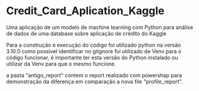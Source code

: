 # Credit_Card_Aplication_Kaggle
Uma aplicação de um modelo de machine learning com Python para análise de dados de uma database sobre aplicação de crédito do Kaggle

Para a construção e execução do código foi utilizado python na versão 3.10.0
como possivel identificar no gitgnore foi utilizado de Venv para o código funcionar, é importante ter esta versão do Python instalado ou utilizar da Venv para que o mesmo funcione.

a pasta "antigo_report" contem o report realizado com powershap para demonstração da diferença em comparação a nova file "profile_report".
